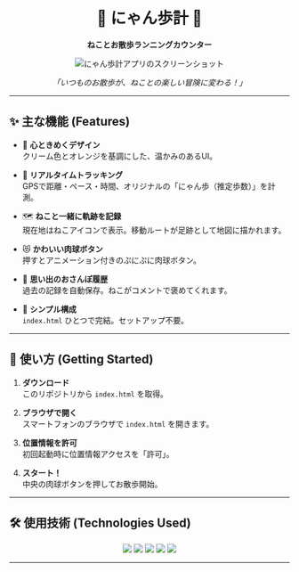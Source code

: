 <div align="center">

# 🐾 にゃん歩計 🐾  
**ねことお散歩ランニングカウンター**

<img src="images/nyanpometer_screenshot.jpg" alt="にゃん歩計アプリのスクリーンショット">

</div>

<p align="center">
  <i>「いつものお散歩が、ねことの楽しい冒険に変わる！」</i>
</p>

---

## ✨ 主な機能 (Features)

- 🐾 **心ときめくデザイン**  
  クリーム色とオレンジを基調にした、温かみのあるUI。  

- 🏃 **リアルタイムトラッキング**  
  GPSで距離・ペース・時間、オリジナルの「にゃん歩（推定歩数）」を計測。  

- 🗺️ **ねこと一緒に軌跡を記録**  
  現在地はねこアイコンで表示。移動ルートが足跡として地図に描かれます。  

- 😻 **かわいい肉球ボタン**  
  押すとアニメーション付きのぷにぷに肉球ボタン。  

- 📔 **思い出のおさんぽ履歴**  
  過去の記録を自動保存。ねこがコメントで褒めてくれます。  

- 📁 **シンプル構成**  
  `index.html` ひとつで完結。セットアップ不要。  

---

## 🚀 使い方 (Getting Started)

1. **ダウンロード**  
   このリポジトリから `index.html` を取得。  

2. **ブラウザで開く**  
   スマートフォンのブラウザで `index.html` を開きます。  

3. **位置情報を許可**  
   初回起動時に位置情報アクセスを「許可」。  

4. **スタート！**  
   中央の肉球ボタンを押してお散歩開始。  

---

## 🛠️ 使用技術 (Technologies Used)

<p align="center">
  <img src="https://img.shields.io/badge/HTML5-E34F26?style=for-the-badge&logo=html5&logoColor=white">
  <img src="https://img.shields.io/badge/CSS3-1572B6?style=for-the-badge&logo=css3&logoColor=white">
  <img src="https://img.shields.io/badge/Tailwind_CSS-38B2AC?style=for-the-badge&logo=tailwind-css&logoColor=white">
  <img src="https://img.shields.io/badge/JavaScript-F7DF1E?style=for-the-badge&logo=javascript&logoColor=black">
  <img src="https://img.shields.io/badge/Leaflet.js-199900?style=for-the-badge&logo=leaflet&logoColor=white">
</p>

---

#
